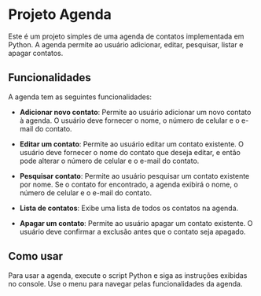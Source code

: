# Projeto Agenda

Este é um projeto simples de uma agenda de contatos implementada em Python. A agenda permite ao usuário adicionar, editar, pesquisar, listar e apagar contatos.

## Funcionalidades

A agenda tem as seguintes funcionalidades:

- **Adicionar novo contato**: Permite ao usuário adicionar um novo contato à agenda. O usuário deve fornecer o nome, o número de celular e o e-mail do contato.

- **Editar um contato**: Permite ao usuário editar um contato existente. O usuário deve fornecer o nome do contato que deseja editar, e então pode alterar o número de celular e o e-mail do contato.

- **Pesquisar contato**: Permite ao usuário pesquisar um contato existente por nome. Se o contato for encontrado, a agenda exibirá o nome, o número de celular e o e-mail do contato.

- **Lista de contatos**: Exibe uma lista de todos os contatos na agenda.

- **Apagar um contato**: Permite ao usuário apagar um contato existente. O usuário deve confirmar a exclusão antes que o contato seja apagado.

## Como usar

Para usar a agenda, execute o script Python e siga as instruções exibidas no console. Use o menu para navegar pelas funcionalidades da agenda.
